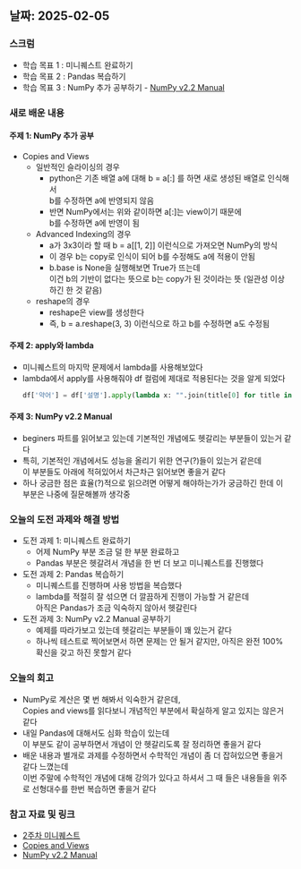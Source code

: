 ## 날짜: 2025-02-05

### 스크럼
- 학습 목표 1 : 미니퀘스트 완료하기
- 학습 목표 2 : Pandas 복습하기
- 학습 목표 3 : NumPy 추가 공부하기 - [NumPy v2.2 Manual](https://numpy.org/doc/stable/user/absolute_beginners.html)

### 새로 배운 내용
#### 주제 1: NumPy 추가 공부
- Copies and Views
  - 일반적인 슬라이싱의 경우
    - python은 기존 배열 a에 대해 b = a[:] 를 하면 새로 생성된 배열로 인식해서<br>
      b를 수정하면 a에 반영되지 않음
    - 반면 NumPy에서는 위와 같이하면 a[:]는 view이기 때문에<br>
      b를 수정하면 a에 반영이 됨
  - Advanced Indexing의 경우
    - a가 3x3이라 할 때 b = a[[1, 2]] 이런식으로 가져오면 NumPy의 방식
    - 이 경우 b는 copy로 인식이 되어 b를 수정해도 a에 적용이 안됨
    - b.base is None을 실행해보면 True가 뜨는데<br>
        이건 b의 기반이 없다는 뜻으로 b는 copy가 된 것이라는 뜻 (일관성 이상하긴 한 것 같음)
  - reshape의 경우
    - reshape은 view를 생성한다
    - 즉, b = a.reshape(3, 3) 이런식으로 하고 b를 수정하면 a도 수정됨

#### 주제 2: apply와 lambda
- 미니퀘스트의 마지막 문제에서 lambda를 사용해보았다
- lambda에서 apply를 사용해줘야 df 컬럼에 제대로 적용된다는 것을 알게 되었다
    ```python
    df['약어'] = df['설명'].apply(lambda x: "".join(title[0] for title in x.split()))
    ```

#### 주제 3: NumPy v2.2 Manual
- beginers 파트를 읽어보고 있는데 기본적인 개념에도 헷갈리는 부분들이 있는거 같다
- 특히, 기본적인 개념에서도 성능을 올리기 위한 연구(?)들이 있는거 같은데<br>
  이 부분들도 아래에 적혀있어서 차근차근 읽어보면 좋을거 같다
- 하나 궁금한 점은 효율(?)적으로 읽으려면 어떻게 해야하는가가 궁금하긴 한데 이 부분은 나중에 질문해볼까 생각중

### 오늘의 도전 과제와 해결 방법
- 도전 과제 1: 미니퀘스트 완료하기
  - 어제 NumPy 부분 조금 덜 한 부분 완료하고
  - Pandas 부분은 헷갈려서 개념을 한 번 더 보고 미니퀘스트를 진행했다
- 도전 과제 2: Pandas 복습하기
  - 미니퀘스트를 진행하며 사용 방법을 복습했다
  - lambda를 적절히 잘 섞으면 더 깔끔하게 진행이 가능할 거 같은데<br>
    아직은 Pandas가 조금 익숙하지 않아서 헷갈린다
- 도전 과제 3: NumPy v2.2 Manual 공부하기
  - 예제를 따라가보고 있는데 헷갈리는 부분들이 꽤 있는거 같다
  - 하나씩 테스트로 찍어보면서 하면 문제는 안 될거 같지만, 아직은 완전 100% 확신을 갖고 하진 못할거 같다

### 오늘의 회고
- NumPy로 계산은 몇 번 해봐서 익숙한거 같은데,<br>
  Copies and views를 읽다보니 개념적인 부분에서 확실하게 알고 있지는 않은거 같다
- 내일 Pandas에 대해서도 심화 학습이 있는데<br>
  이 부분도 같이 공부하면서 개념이 안 헷갈리도록 잘 정리하면 좋을거 같다
- 배운 내용과 별개로 과제를 수정하면서 수학적인 개념이 좀 더 잡혀있으면 좋을거 같다 느꼈는데<br>
  이번 주말에 수학적인 개념에 대해 강의가 있다고 하셔서 그 때 들은 내용들을 위주로 선형대수를 한번 복습하면 좋을거 같다

### 참고 자료 및 링크
- [2주차 미니퀘스트](https://colab.research.google.com/drive/1ItqjyAJzZkSbc30kHJKsbjj5pgXDL6Wc?usp=sharing)
- [Copies and Views](https://numpy.org/doc/stable/user/basics.copies.html)
- [NumPy v2.2 Manual](https://numpy.org/doc/stable/user/absolute_beginners.html)

